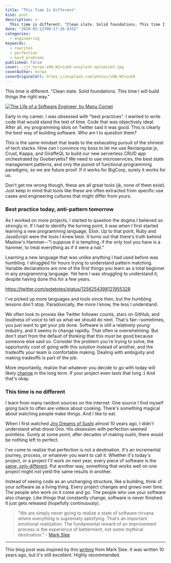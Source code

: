 ```yaml
---
title: "This Time Is Different"
kind: post
description: >-
  This time is different. "Clean slate. Solid foundations. This time I will build things the right way."
date: "2020-05-12T00:17:26.935Z"
categories:
  - engineering
keywords:
  - rewrites
  - perfection
  - hard problems
published: false
cover: ./jr-korpa-xOW_W2vsuk8-unsplash-optimized.jpg
coverAuthor: korpa
coverOriginalUrl: https://unsplash.com/photos/xOW_W2vsuk8
---
```


This time is different. "Clean slate. Solid foundations. This time I will build things the right way."

[![The Life of a Software Engineer, by Manu Cornet](./2011.11.15_building_software.png)](https://bonkersworld.net/building-software)

Early in my career, I was obsessed with "best practices". I wanted to write code that would stand the test of time. Code that was objectively ideal. After all, my programming idols on Twitter said it was good. This is clearly the best way of building software. Who am I to question them?

This is the same mindset that leads to the exhausting pursuit of the shiniest of tech stacks. How can I convince my boss to let me use Rectangular.js, Crust, Kappa, and GiraffeQL to build our new serverless CRUD app orchestrated by Gooberyetis? We need to use microservices, the best state management patterns, and only the purest of functional programming paradigms, so we are future proof. If it works for BigCorp, surely it works for us.

Don't get me wrong though, these are all great tools (jk, none of them exist). Just keep in mind that tools like these are often extracted from specific use cases and engineering cultures that might differ from yours.

### Best practice today, anti-pattern tomorrow

As I worked on more projects, I started to question the dogma I believed so strongly in. If I had to identify the turning point, it was when I first started learning a new programming language, Elixir. Up to that point, Ruby and JavaScript were the tools I knew best. It turns out that there's truth behind Maslow's Hammer--"I suppose it is tempting, if the only tool you have is a hammer, to treat everything as if it were a nail."

Learning a new language that was unlike anything I had used before was humbling. I struggled for hours trying to understand pattern matching. Variable declarations are one of the first things you learn as a total beginner in any programming language. Yet here I was struggling to understand it, despite having done this for a few years.

https://twitter.com/potetotes/status/1256254398121955328

I've picked up more languages and tools since then, but the humbling lessons don't stop. Paradoxically, the more I know, the less I understand.

We often look to proxies like Twitter follower counts, stars on GitHub, and loudness of voice to tell us what we should do next. That's fair--sometimes, you just want to get your job done. Software is still a relatively young industry, and it seems to change rapidly. That often is overwhelming. But don't start from the default of thinking that this must be good because someone else said so. Consider the problem you're trying to solve, the opportunity cost of going with this solution instead of another, and the tradeoffs your team is comfortable making. Dealing with ambiguity and making tradeoffs is part of the job.

More importantly, realize that whatever you decide to go with today will likely [change](https://programmingisterrible.com/post/139222674273/write-code-that-is-easy-to-delete-not-easy-to) in the long term. If your project even lasts that long :) And that's okay.

### This time is no different

I learn from many random sources on the internet. One source I find myself going back to often are videos about cooking. There's something magical about watching people make things. And I like to eat.

When I first watched [Jiro Dreams of Sushi](https://www.netflix.com/title/70181716) almost 10 years ago, I didn't understand what drove Ono. His obsession with perfection seemed pointless. Surely at some point, after decades of making sushi, there would be nothing left to perfect.

I've come to realize that perfection is not a destination. It's an incremental journey, process, or whatever you want to call it. Whether it's today's project, or a project I'll work on next year, every piece of software is the [same, only different](http://st.japantimes.co.jp/english_news/essay/2012/ey20120203/ey20120203main.htm?print=noframe). Put another way, something that works well on one project might not yield the same results in another.

Instead of seeing code as an unchanging structure, like a building, think of your software as a living thing. Every project changes and grows over time. The people who work on it come and go. The people who use your software also change. Like things that constantly change, software is never finished. It just gets released (hopefully continuously).

> "We are simply never going to realize a state of software nirvana where everything is supremely satisfying. That’s an important emotional realization. The fundamental reward of an improvement process is the experience of betterment, not some mythical destination." - [Mark Slee](http://mcslee.com/)

---

This blog post was inspired by this [writing](https://engineering.fb.com/uncategorized/thoughts-on-software-quality/) from Mark Slee. It was written 10 years ago, but it's still excellent. Highly recommended.
